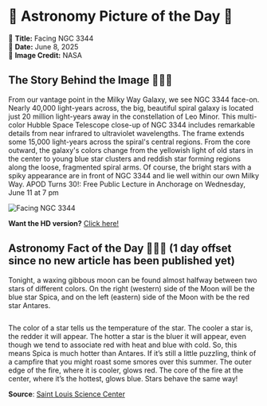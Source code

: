 # 🌌 Astronomy Picture of the Day 🌌
🔭 **Title:** Facing NGC 3344  
📅 **Date:** June 8, 2025  
📸 **Image Credit:** NASA  

## The Story Behind the Image 🧑‍🚀🔭
From our vantage point in the Milky Way Galaxy, we see NGC 3344 face-on. Nearly 40,000 light-years across, the big, beautiful spiral galaxy is located just 20 million light-years away in the constellation of Leo Minor. This multi-color Hubble Space Telescope close-up of NGC 3344 includes remarkable details from near infrared to ultraviolet wavelengths. The frame extends some 15,000 light-years across the spiral's central regions. From the core outward, the galaxy's colors change from the yellowish light of old stars in the center to young blue star clusters and reddish star forming regions along the loose, fragmented spiral arms. Of course, the bright stars with a spiky appearance are in front of NGC 3344 and lie well within our own Milky Way.   APOD Turns 30!: Free Public Lecture in Anchorage on Wednesday, June 11 at 7 pm

![Facing NGC 3344](https://apod.nasa.gov/apod/image/2506/NGC3344_hst2048.jpg)

**Want the HD version?** [Click here!](https://apod.nasa.gov/apod/image/2506/NGC3344_hst1024.jpg)

## Astronomy Fact of the Day 👩‍🚀🚀 (1 day offset since no new article has been published yet)
<p>Tonight, a waxing gibbous moon can be found almost halfway between two stars of different colors. On the right (western) side of the Moon will be the blue star Spica, and on the left (eastern) side of the Moon with be the red star Antares.</p>
<p><img src="https://www.slsc.org/wp-content/uploads/2025/06/jun-7.jpg" alt=""/></p>
<p>The color of a star tells us the temperature of the star. The cooler a star is, the redder it will appear. The hotter a star is the bluer it will appear, even though we tend to associate red with heat and blue with cold. So, this means Spica is much hotter than Antares. If it’s still a little puzzling, think of a campfire that you might roast some smores over this summer. The outer edge of the fire, where it is cooler, glows red. The core of the fire at the center, where it’s the hottest, glows blue. Stars behave the same way!</p>

**Source**: [Saint Louis Science Center](https://www.slsc.org/astronomy-fact-of-the-day-june-7-2025/)

